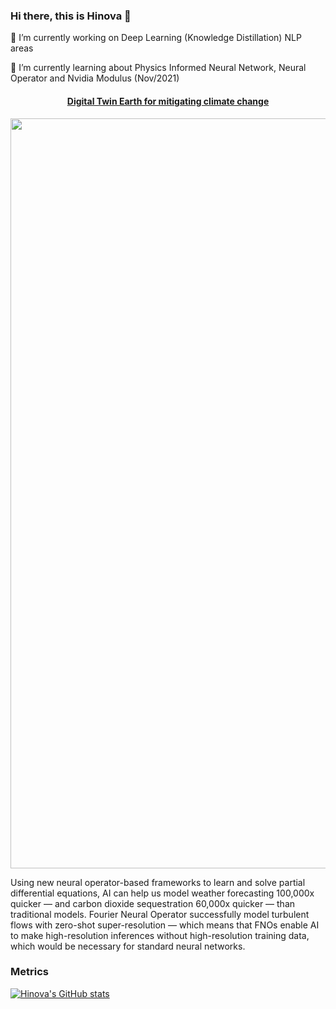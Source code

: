 ### Hi there, this is Hinova 👋

🔭 I’m currently working on Deep Learning (Knowledge Distillation) NLP areas

🌱 I’m currently learning about Physics Informed Neural Network, Neural Operator and Nvidia Modulus (Nov/2021)

<p>
<h4 align='center'> <a href="https://blogs.nvidia.com/blog/2021/11/16/ai-science-climate-change/?ncid=so-nvsh-811699#cid=hpc06_so-nvsh_en-us">Digital Twin Earth for mitigating climate change</a></h4>
<img src="/ezgif.com-gif-maker.gif" width='1200px'/>

Using new neural operator-based frameworks to learn and solve partial differential equations, AI can help us model weather forecasting 100,000x quicker — and carbon dioxide sequestration 60,000x quicker — than traditional models. Fourier Neural Operator successfully model turbulent flows with zero-shot super-resolution — which means that FNOs enable AI to make high-resolution inferences without high-resolution training data, which would be necessary for standard neural networks.

</p>

### Metrics
[![Hinova's GitHub stats](https://github-readme-stats.vercel.app/api?username=hinofafa)](https://github.com/anuraghazra/github-readme-stats&theme=synthwave)

<!--
**hinofafa/hinofafa** is a ✨ _special_ ✨ repository because its `README.md` (this file) appears on your GitHub profile.

Here are some ideas to get you started:

- 🔭 I’m currently working on ...
- 🌱 I’m currently learning ...
- 👯 I’m looking to collaborate on ...
- 🤔 I’m looking for help with ...
- 💬 Ask me about ...
- 📫 How to reach me: ...
- 😄 Pronouns: ...
- ⚡ Fun fact: ...
-->
